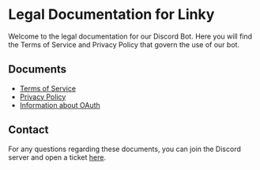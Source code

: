 # Legal Documentation for Linky

Welcome to the legal documentation for our Discord Bot. Here you will find the Terms of Service and Privacy Policy that govern the use of our bot.

## Documents

- [Terms of Service](https://github.com/imanu992/linky-docs/blob/main/tos.md#terms-of-service-for-linky)
- [Privacy Policy](https://github.com/imanu992/linky-docs/blob/main/privacy%26policy.md#privacy-policy-of-linky)
- [Information about OAuth](https://github.com/imanu992/linky-docs/blob/main/oauth.md#about-linky-oauth)
## Contact
For any questions regarding these documents, you can join the Discord server and open a ticket [here](https://discord.com/channels/1256791280764063806/1259890033289203792).
